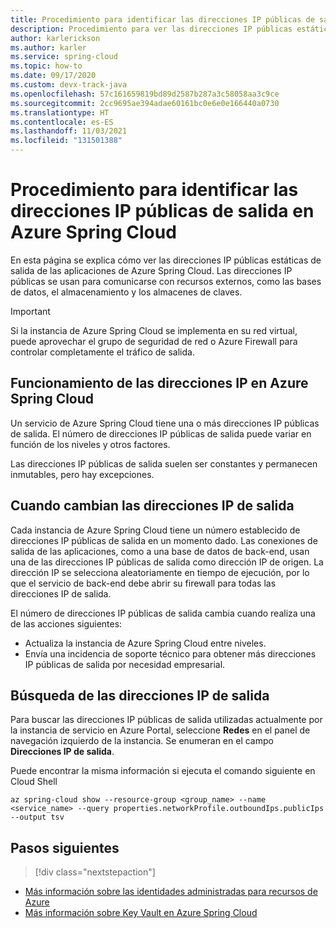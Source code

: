 ```yaml
---
title: Procedimiento para identificar las direcciones IP públicas de salida en Azure Spring Cloud
description: Procedimiento para ver las direcciones IP públicas estáticas de salida para comunicarse con recursos externos, como la base de datos, el almacenamiento, el almacén de claves, etc.
author: karlerickson
ms.author: karler
ms.service: spring-cloud
ms.topic: how-to
ms.date: 09/17/2020
ms.custom: devx-track-java
ms.openlocfilehash: 57c161659819bd89d2587b287a3c58058aa3c9ce
ms.sourcegitcommit: 2cc9695ae394adae60161bc0e6e0e166440a0730
ms.translationtype: HT
ms.contentlocale: es-ES
ms.lasthandoff: 11/03/2021
ms.locfileid: "131501388"
---
```

# <a name="how-to-identify-outbound-public-ip-addresses-in-azure-spring-cloud"></a>Procedimiento para identificar las direcciones IP públicas de salida en Azure Spring Cloud

En esta página se explica cómo ver las direcciones IP públicas estáticas de salida de las aplicaciones de Azure Spring Cloud. Las direcciones IP públicas se usan para comunicarse con recursos externos, como las bases de datos, el almacenamiento y los almacenes de claves.

> [!IMPORTANT]
> Si la instancia de Azure Spring Cloud se implementa en su red virtual, puede aprovechar el grupo de seguridad de red o Azure Firewall para controlar completamente el tráfico de salida.

## <a name="how-ip-addresses-work-in-azure-spring-cloud"></a>Funcionamiento de las direcciones IP en Azure Spring Cloud

Un servicio de Azure Spring Cloud tiene una o más direcciones IP públicas de salida. El número de direcciones IP públicas de salida puede variar en función de los niveles y otros factores.

Las direcciones IP públicas de salida suelen ser constantes y permanecen inmutables, pero hay excepciones.

## <a name="when-outbound-ips-change"></a>Cuando cambian las direcciones IP de salida

Cada instancia de Azure Spring Cloud tiene un número establecido de direcciones IP públicas de salida en un momento dado. Las conexiones de salida de las aplicaciones, como a una base de datos de back-end, usan una de las direcciones IP públicas de salida como dirección IP de origen. La dirección IP se selecciona aleatoriamente en tiempo de ejecución, por lo que el servicio de back-end debe abrir su firewall para todas las direcciones IP de salida.

El número de direcciones IP públicas de salida cambia cuando realiza una de las acciones siguientes:

- Actualiza la instancia de Azure Spring Cloud entre niveles.
- Envía una incidencia de soporte técnico para obtener más direcciones IP públicas de salida por necesidad empresarial.

## <a name="find-outbound-ips"></a>Búsqueda de las direcciones IP de salida

Para buscar las direcciones IP públicas de salida utilizadas actualmente por la instancia de servicio en Azure Portal, seleccione **Redes** en el panel de navegación izquierdo de la instancia. Se enumeran en el campo **Direcciones IP de salida**.

Puede encontrar la misma información si ejecuta el comando siguiente en Cloud Shell

```azurecli
az spring-cloud show --resource-group <group_name> --name <service_name> --query properties.networkProfile.outboundIps.publicIps --output tsv
```

## <a name="next-steps"></a>Pasos siguientes

> [!div class="nextstepaction"]
* [Más información sobre las identidades administradas para recursos de Azure](https://github.com/MicrosoftDocs/azure-docs/blob/master/articles/active-directory/managed-identities-azure-resources/overview.md)
* [Más información sobre Key Vault en Azure Spring Cloud](./tutorial-managed-identities-key-vault.md)
